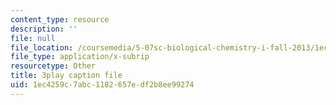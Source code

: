 ```yaml
---
content_type: resource
description: ''
file: null
file_location: /coursemedia/5-07sc-biological-chemistry-i-fall-2013/1ec4259c7abc1182657edf2b8ee99274_sBYrp3zssWE.srt
file_type: application/x-subrip
resourcetype: Other
title: 3play caption file
uid: 1ec4259c-7abc-1182-657e-df2b8ee99274
---
```

